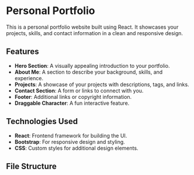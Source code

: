 # Personal Portfolio

This is a personal portfolio website built using React. It showcases your projects, skills, and contact information in a clean and responsive design.

## Features

- **Hero Section**: A visually appealing introduction to your portfolio.
- **About Me**: A section to describe your background, skills, and experience.
- **Projects**: A showcase of your projects with descriptions, tags, and links.
- **Contact Section**: A form or links to connect with you.
- **Footer**: Additional links or copyright information.
- **Draggable Character**: A fun interactive feature.

## Technologies Used

- **React**: Frontend framework for building the UI.
- **Bootstrap**: For responsive design and styling.
- **CSS**: Custom styles for additional design elements.

## File Structure
